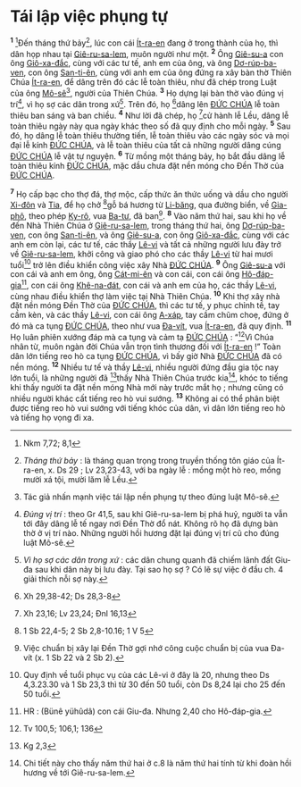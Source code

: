 # Tái lập việc phụng tự
<sup><b>1</b></sup> [^1*]Đến tháng thứ bảy[^1], lúc con cái [Ít-ra-en]() đang ở trong thành của họ, thì dân họp nhau tại [Giê-ru-sa-lem](), muôn người như một. <sup><b>2</b></sup> Ông [Giê-su-a]() con ông [Giô-xa-đắc](), cùng với các tư tế, anh em của ông, và ông [Dơ-rúp-ba-ven](), con ông [San-ti-ên](), cùng với anh em của ông đứng ra xây bàn thờ Thiên Chúa [Ít-ra-en](), để dâng trên đó các lễ toàn thiêu, như đã chép trong Luật của ông [Mô-sê]()[^2], người của Thiên Chúa. <sup><b>3</b></sup> Họ dựng lại bàn thờ vào đúng vị trí[^3], vì họ sợ các dân trong xứ[^4]. Trên đó, họ [^2*]dâng lên [ĐỨC CHÚA]() lễ toàn thiêu ban sáng và ban chiều. <sup><b>4</b></sup> Như lời đã chép, họ [^3*]cử hành lễ Lều, dâng lễ toàn thiêu ngày này qua ngày khác theo số đã quy định cho mỗi ngày. <sup><b>5</b></sup> Sau đó, họ dâng lễ toàn thiêu thường tiến, lễ toàn thiêu vào các ngày sóc và mọi đại lễ kính [ĐỨC CHÚA](), và lễ toàn thiêu của tất cả những người dâng cúng [ĐỨC CHÚA]() lễ vật tự nguyện. <sup><b>6</b></sup> Từ mồng một tháng bảy, họ bắt đầu dâng lễ toàn thiêu kính [ĐỨC CHÚA](), mặc dầu chưa đặt nền móng cho Đền Thờ của [ĐỨC CHÚA]().

<sup><b>7</b></sup> Họ cấp bạc cho thợ đá, thợ mộc, cấp thức ăn thức uống và dầu cho người [Xi-đôn]() và [Tia](), để họ chở [^4*]gỗ bá hương từ [Li-băng](), qua đường biển, về [Gia-phô](), theo phép [Ky-rô](), vua [Ba-tư](), đã ban[^5]. <sup><b>8</b></sup> Vào năm thứ hai, sau khi họ về đến Nhà Thiên Chúa ở [Giê-ru-sa-lem](), trong tháng thứ hai, ông [Dơ-rúp-ba-ven](), con ông [San-ti-ên](), và ông [Giê-su-a](), con ông [Giô-xa-đắc](), cùng với các anh em còn lại, các tư tế, các thầy [Lê-vi]() và tất cả những người lưu đày trở về [Giê-ru-sa-lem](), khởi công và giao phó cho các thầy [Lê-vi]() từ hai mươi tuổi[^6] trở lên điều khiển công việc xây Nhà [ĐỨC CHÚA](). <sup><b>9</b></sup> Ông [Giê-su-a]() với con cái và anh em ông, ông [Cát-mi-ên]() và con cái, con cái ông [Hô-đáp-gia]()[^7], con cái ông [Khê-na-đát](), con cái và anh em của họ, các thầy [Lê-vi](), cùng nhau điều khiển thợ làm việc tại Nhà Thiên Chúa. <sup><b>10</b></sup> Khi thợ xây nhà đặt nền móng Đền Thờ của [ĐỨC CHÚA](), thì các tư tế, y phục chỉnh tề, tay cầm kèn, và các thầy [Lê-vi](), con cái ông [A-xáp](), tay cầm chũm choẹ, đứng ở đó mà ca tụng [ĐỨC CHÚA](), theo như vua [Đa-vít](), vua [Ít-ra-en](), đã quy định. <sup><b>11</b></sup> Họ luân phiên xướng đáp mà ca tụng và cảm tạ [ĐỨC CHÚA]() : “[^5*]Vì Chúa nhân từ, muôn ngàn đời Chúa vẫn trọn tình thương đối với [Ít-ra-en]() !” Toàn dân lớn tiếng reo hò ca tụng [ĐỨC CHÚA](), vì bấy giờ Nhà [ĐỨC CHÚA]() đã có nền móng. <sup><b>12</b></sup> Nhiều tư tế và thầy [Lê-vi](), nhiều người đứng đầu gia tộc nay lớn tuổi, là những người đã [^6*]thấy Nhà Thiên Chúa trước kia[^8], khóc to tiếng khi thấy người ta đặt nền móng Nhà mới này trước mắt họ ; nhưng cũng có nhiều người khác cất tiếng reo hò vui sướng. <sup><b>13</b></sup> Không ai có thể phân biệt được tiếng reo hò vui sướng với tiếng khóc của dân, vì dân lớn tiếng reo hò và tiếng họ vọng đi xa.

[^1]: *Tháng thứ bảy* : là tháng quan trọng trong truyền thống tôn giáo của Ít-ra-en, x. Ds 29 ; Lv 23,23-43, với ba ngày lễ : mồng một hò reo, mồng mười xá tội, mười lăm lễ Lều.
[^2]: Tác giả nhấn mạnh việc tái lập nền phụng tự theo đúng luật Mô-sê.
[^3]: *Đúng vị trí* : theo Gr 41,5, sau khi Giê-ru-sa-lem bị phá huỷ, người ta vẫn tới đây dâng lễ tế ngay nơi Đền Thờ đổ nát. Không rõ họ đã dựng bàn thờ ở vị trí nào. Những người hồi hương đặt lại đúng vị trí cũ cho đúng luật Mô-sê.
[^4]: *Vì họ sợ các dân trong xứ* : các dân chung quanh đã chiếm lãnh đất Giu-đa sau khi dân này bị lưu đày. Tại sao họ sợ ? Có lẽ sự việc ở đầu ch. 4 giải thích nỗi sợ này.
[^5]: Việc chuẩn bị xây lại Đền Thờ gợi nhớ công cuộc chuẩn bị của vua Đa-vít (x. 1 Sb 22 và 2 Sb 2).
[^6]: Quy định về tuổi phục vụ của các Lê-vi ở đây là 20, nhưng theo Ds 4,3.23.30 và 1 Sb 23,3 thì từ 30 đến 50 tuổi, còn Ds 8,24 lại cho 25 đến 50 tuổi.
[^7]: HR : (Bünê yühûdâ) con cái Giu-đa. Nhưng 2,40 cho Hô-đáp-gia.
[^8]: Chi tiết này cho thấy năm thứ hai ở c.8 là năm thứ hai tính từ khi đoàn hồi hương về tới Giê-ru-sa-lem.
[^1*]: Nkm 7,72; 8,1
[^2*]: Xh 29,38-42; Ds 28,3-8
[^3*]: Xh 23,16; Lv 23,24; Đnl 16,13
[^4*]: 1 Sb 22,4-5; 2 Sb 2,8-10.16; 1 V 5
[^5*]: Tv 100,5; 106,1; 136
[^6*]: Kg 2,3